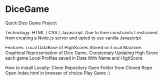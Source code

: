 # DiceGame
Quick Dice Game Project

Technology: HTML / CSS / Javascript. Due to time constraints I restrained from creating a Node.js server and opted to use vanilla Javascript

Features: Local DataBase of HighScores Stored on Local Machine.
          Graphical Representation of Dice Game.
          Constentaly Updating High Score each game
          Local Profiles saved in Data With Name and HighScore

How to install Locally:
  Clone Repository
  Open Folder from Cloned Repo
  Open Index.html in browser of choice
  Play Game :)
